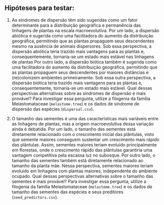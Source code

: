 ## Hipóteses para testar:

1) As síndromes de dispersão têm sido sugeridas como um fator determinante para a distribuição geográfica e permanência das linhagens de plantas na escala macroevolutiva. Por um lado, a dispersão abiótica é sugerida como uma facilitadora do aumento da distribuição geográfica, permitindo que as plantas propaguem seus descendentes mesmo na ausência de animais dispersores. Sob essa perspectiva, a dispersão abiótica teria trazido mais vantagens para as plantas e, consequentemente, tornaria-se um estado mais estável nas linhagens de plantas Por outro lado, a dispersão biótica também é sugerida como uma facilitadora do aumento da distribuição geográfica, permitindo que as plantas propaguem seus descendentes por maiores distâncias e (re)colonizem ambientes primeiramente. Sob essa outra perspectiva, a dispersão biótica teria trazido mais vantagens para as plantas e, consequentemente, tornaria-se um estado mais estável. Qual dessas perspectivas alternativas sobre as síndromes de dispersão é mais provável? Para investigar essa pergunta, utilize a filogenia da família Melastomataceae (`melastome.tree`) e os dados de síndrome de dispersão das espécies (`dispersal.csv`).

2) O tamanho das sementes é uma das características mais variáveis entre as linhagens de plantas, mas a origem macroevolutiva dessa variação ainda é debatida. Por um lado, o tamanho das sementes está diretamente relacionado com o crescimento inicial das plântulas, visto que semente maiores conseguem sustentar um crescimento mais rápido das plântulas. Assim, sementes maiores teriam evoluído principalmente em florestas, onde o crescimento rápido das plântulas garantiria uma vantagem competitiva pela escassa luz no subosque. Por outro lado, o tamanho das sementes também está diretamente relacionado ao tamanho da planta mãe. Nessa perspectiva, sementes maiores teriam evoluído em linhagens com plantas maiores, independente do ambiente ocupado. Qual dessas perspectivas alternativas sobre o tamanho das sementes é mais provável? Para investigar essa pergunta, utilize a filogenia da família Melastomataceae (`melastome.tree`) e os dados de tamanho das sementes das espécies e seus preditores (`seed_predictors.csv`).

